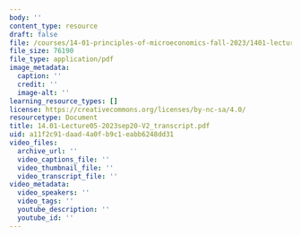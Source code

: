 ```yaml
---
body: ''
content_type: resource
draft: false
file: /courses/14-01-principles-of-microeconomics-fall-2023/1401-lecture05-2023sep20-v2_transcript.pdf
file_size: 76190
file_type: application/pdf
image_metadata:
  caption: ''
  credit: ''
  image-alt: ''
learning_resource_types: []
license: https://creativecommons.org/licenses/by-nc-sa/4.0/
resourcetype: Document
title: 14.01-Lecture05-2023sep20-V2_transcript.pdf
uid: a11f2c91-daad-4a0f-b9c1-eabb6248dd31
video_files:
  archive_url: ''
  video_captions_file: ''
  video_thumbnail_file: ''
  video_transcript_file: ''
video_metadata:
  video_speakers: ''
  video_tags: ''
  youtube_description: ''
  youtube_id: ''
---
```

